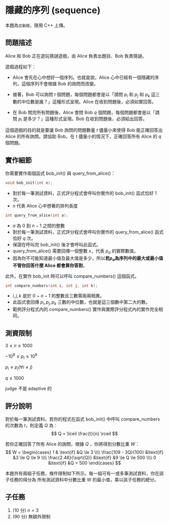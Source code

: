 # 隱藏的序列 (sequence)
本題為`互動題`，限用 C++ 上傳。

## 問題描述
Alice 和 Bob 正在遊玩猜謎遊戲，由 Alice 負責出題目、Bob 負責猜謎。

遊戲過程如下：

* Alice 會先在心中想好⼀個序列。也就是說，Alice 心中已經有⼀個隱藏的序列，這個序列不會根據 Bob 的詢問而改變。

* 接著，Bob 可以詢問 $t$ 個問題，每個問題都會是以「請問 $p_i$ 和 $p_j$ 和 $p_k$ 這三數的中位數是誰？」這種形式呈現。Alice 在收到問題後，必須如實回答。

* 在 Bob 問完所有問題後，Alice 會問 Bob $q$ 個問題，每個問題都會是以「請問 $p_i$ 是多少？」這種形式呈現。Bob 在收到問題後，必須給出回答。

這個遊戲的目的就是要讓 Bob 詢問的問題數量 $t$ 儘量小來使得 Bob 能正確回答出 Alice 的所有詢問。請協助 Bob，在 $t$ 儘量小的情況下，正確回答所有 Alice 的 $q$ 個問題。


## 實作細節
你需要實作兩個函式 bob_init() 與 query_from_alice()：

```cpp
void bob_init(int n);
```
* 對於每⼀筆測試資料，正式評分程式會呼叫你實作的 bob_init() 函式恰好 1 次。
* $n$ 代表 Alice 心中想著的排列長度

```cpp
int query_from_alice(int a);
```
* $a$ 為 $0$ 到 $n - 1$ 之間的整數
* 對於每一筆測試資料，正式評分程式會呼叫你實作的 query_from_alice() 函式恰好 $q$ 次。
* 保證在呼叫完 bob_init() 後才會呼叫此函式。
* query_from_alice() 需要回傳⼀個整數 x，代表 $p_a$ 的實際數值。
* 因為你不可能知道最小值及最大值是多少，所以**若$p_a$為序列中的最大或最小值不管你回答什麼 Alice 都會算你答對**。


<div style="page-break-after: always"></div>

此外，在實作 bob_init 時可以呼叫 compare_numbers() 這個函式。
```cpp
int compare_numbers(int i, int j, int k);
```
* $i, j, k$ 是於 $0$ ~ $n - 1$ 的整數且三數需兩兩相異。
* 此函式會回傳 $p_i, p_j, p_k$ 三數的中位數，也就是這三個數中第二大的數。
* 範例評分程式內的 compare_numbers() 實作與實際評分程式內的實作完全相同。


## 測資限制

$3 \le n \le 1000$

$-10^9 \le p_i \le 10^9$

$p_i \neq p_j (\forall i \neq j)$

$q \le 1000$


judge 不是 adaptive 的


## 評分說明

對於每⼀筆測試資料，若你的程式在函式 bob_init() 中呼叫 compare_numbers 的次數為 $t$，則定義 $Q$ 為：
$$
Q = \lceil \frac{t}{n} \rceil 
$$

若你正確回答了所有 Alice 的詢問，根據 $Q$ ，你將得到分數比重 $W$：
$$
W =
\begin{cases}
1 & \text{if} &Q \le 3 \\\\
\frac{109 - 3Q}{100}   &\text{if} &3 \le Q \le 9 \\\\
\frac{2.46}{\sqrt{Q}} &\text{if} &9 \le Q \le 500 \\\\
0 &\text{if} &Q > 500
\end{cases}
$$

本題共有兩組子任務，條件限制如下所示。每⼀組可有⼀或多筆測試資料，你在該子任務的得分為
所有測試資料中分數比重 W 的最小值，乘以該子任務的總分。

## 子任務
1. (10 分) $n = 3$
2. (90 分) 無額外限制